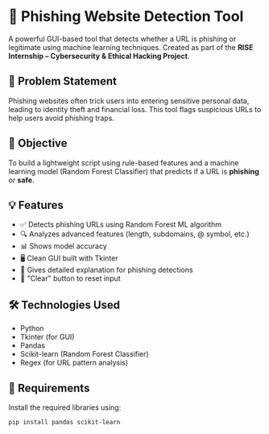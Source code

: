 # 🎣 Phishing Website Detection Tool

A powerful GUI-based tool that detects whether a URL is phishing or legitimate using machine learning techniques. Created as part of the **RISE Internship – Cybersecurity & Ethical Hacking Project**.


## 📌 Problem Statement

Phishing websites often trick users into entering sensitive personal data, leading to identity theft and financial loss. This tool flags suspicious URLs to help users avoid phishing traps.


## 🎯 Objective

To build a lightweight script using rule-based features and a machine learning model (Random Forest Classifier) that predicts if a URL is **phishing** or **safe**.


## 💡 Features

- ✅ Detects phishing URLs using Random Forest ML algorithm
- 🔍 Analyzes advanced features (length, subdomains, @ symbol, etc.)
- 📊 Shows model accuracy
- 🖥️ Clean GUI built with Tkinter
- 💬 Gives detailed explanation for phishing detections
- 🧹 "Clear" button to reset input


## 🛠️ Technologies Used

- Python
- Tkinter (for GUI)
- Pandas
- Scikit-learn (Random Forest Classifier)
- Regex (for URL pattern analysis)



## 📂 Requirements

Install the required libraries using:

```bash
pip install pandas scikit-learn
